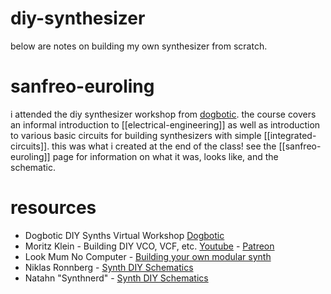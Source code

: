 # diy-synthesizer

below are notes on building my own synthesizer from scratch.

# sanfreo-euroling

i attended the diy synthesizer workshop from [dogbotic](https://dogbotic.com/). the course covers an informal introduction to [[electrical-engineering]] as well as introduction to various basic circuits for building synthesizers with simple [[integrated-circuits]]. this was what i created at the end of the class! see the [[sanfreo-euroling]] page for information on what it was, looks like, and the schematic.

# resources

* Dogbotic DIY Synths Virtual Workshop [Dogbotic](https://dogbotic.com/diysynths)
* Moritz Klein - Building DIY VCO, VCF, etc. [Youtube](https://www.youtube.com/channel/UCzfW6SlNEyxmAPtdr3n-_Og) - [Patreon](https://www.patreon.com/moritzklein/posts)
* Look Mum No Computer - [Building your own modular synth](https://www.lookmumnocomputer.com/modular)
* Niklas Ronnberg - [Synth DIY Schematics](http://familjenronnberg.se/~niklas/diy.php)
* Natahn "Synthnerd" - [Synth DIY Schematics](https://synthnerd.wordpress.com/synth-diy/)
